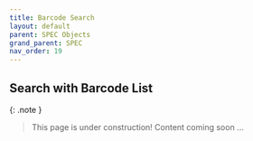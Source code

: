 ```yaml
---
title: Barcode Search
layout: default
parent: SPEC Objects
grand_parent: SPEC
nav_order: 19
---
```


## Search with Barcode List

{: .note }
> This page is under construction! 
> Content coming soon ...